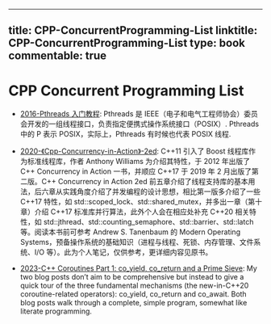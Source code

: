 
---
title: CPP-ConcurrentProgramming-List
linktitle: CPP-ConcurrentProgramming-List
type: book
commentable: true
---

# CPP Concurrent Programming List

- [2016-Pthreads 入门教程](https://hanbingyan.github.io/2016/03/07/pthread_on_linux/#section): Pthreads 是 IEEE（电子和电气工程师协会）委员会开发的一组线程接口，负责指定便携式操作系统接口（POSIX）. Pthreads 中的 P 表示 POSIX，实际上，Pthreads 有时候也代表 POSIX 线程.

- [2020-《Cpp-Concurrency-in-Action》-2ed](https://github.com/downdemo/Cpp-Concurrency-in-Action-2ed): C++11 引入了 Boost 线程库作为标准线程库，作者 Anthony Williams 为介绍其特性，于 2012 年出版了 C++ Concurrency in Action 一书，并顺应 C++17 于 2019 年 2 月出版了第二版。C++ Concurrency in Action 2ed 前五章介绍了线程支持库的基本用法，后六章从实践角度介绍了并发编程的设计思想，相比第一版多介绍了一些 C++17 特性，如 std::scoped_lock、std::shared_mutex，并多出一章（第十章）介绍 C++17 标准库并行算法，此外个人会在相应处补充 C++20 相关特性，如 std::jthread、std::counting_semaphore、std::barrier、std::latch 等。阅读本书前可参考 Andrew S. Tanenbaum 的 Modern Operating Systems，预备操作系统的基础知识（进程与线程、死锁、内存管理、文件系统、I/O 等）。此为个人笔记，仅供参考，更详细内容见原书。

- [2023-C++ Coroutines Part 1: co_yield, co_return and a Prime Sieve](https://nigeltao.github.io/blog/2023/cpp-coro-part-1-yield-return-prime-sieve.html): My two blog posts don’t aim to be comprehensive but instead to give a quick tour of the three fundamental mechanisms (the new-in-C++20 coroutine-related operators): co_yield, co_return and co_await. Both blog posts walk through a complete, simple program, somewhat like literate programming.

    